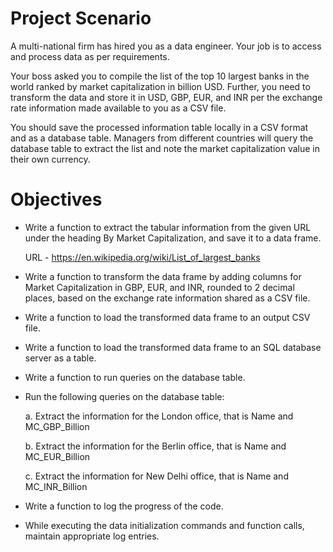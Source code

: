 # Project Scenario
A multi-national firm has hired you as a data engineer. Your job is to access and process data as per requirements.

Your boss asked you to compile the list of the top 10 largest banks in the world ranked by market capitalization in billion USD. Further, you need to transform the data and store it in USD, GBP, EUR, and INR per the exchange rate information made available to you as a CSV file. 
 
You should save the processed information table locally in a CSV format and as a database table. Managers from different countries will query the database table to extract the list and note the market capitalization value in their own currency.

# Objectives 
- Write a function to extract the tabular information from the given URL under the heading By Market Capitalization, and save it to a data frame.

   URL - https://en.wikipedia.org/wiki/List_of_largest_banks
  
- Write a function to transform the data frame by adding columns for Market Capitalization in GBP, EUR, and INR, rounded to 2 decimal places, based on the exchange rate information shared as a CSV file.
- Write a function to load the transformed data frame to an output CSV file.
- Write a function to load the transformed data frame to an SQL database server as a table.
- Write a function to run queries on the database table.
- Run the following queries on the database table:
  
  a. Extract the information for the London office, that is Name and MC_GBP_Billion

  b. Extract the information for the Berlin office, that is Name and MC_EUR_Billion

  c. Extract the information for New Delhi office, that is Name and MC_INR_Billion
  
- Write a function to log the progress of the code.
- While executing the data initialization commands and function calls, maintain appropriate log entries.
